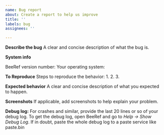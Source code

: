 ```yaml
---
name: Bug report
about: Create a report to help us improve
title: ''
labels: bug
assignees: ''

---
```


**Describe the bug**
A clear and concise description of what the bug is.

**System info**

BeeRef version number:
Your operating system:

**To Reproduce**
Steps to reproduce the behavior:
1.
2.
3.

**Expected behavior**
A clear and concise description of what you expected to happen.

**Screenshots**
If applicable, add screenshots to help explain your problem.

**Debug log:**
 For crashes and similar, provide the last 20 lines or so of your debug log. To get the debug log, open BeeRef and go to *Help -> Show Debug Log*. If in doubt, paste the whole debug log to a paste service like paste.bin
